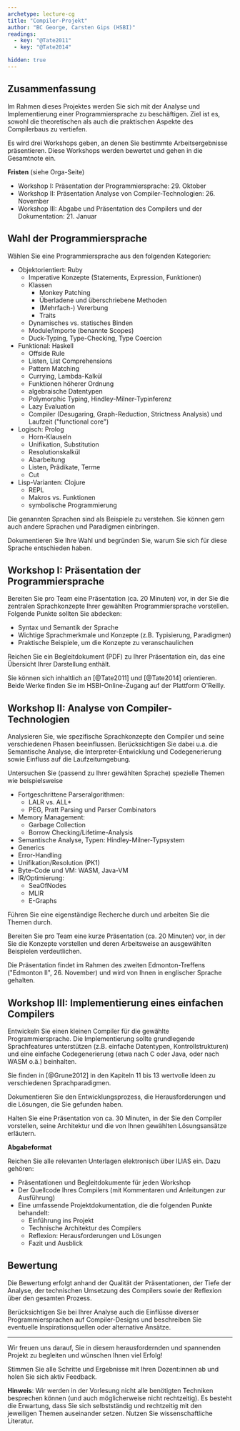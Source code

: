 ```yaml
---
archetype: lecture-cg
title: "Compiler-Projekt"
author: "BC George, Carsten Gips (HSBI)"
readings:
  - key: "@Tate2011"
  - key: "@Tate2014"

hidden: true
---
```


<!--  pandoc -s -f markdown -t markdown+smart-grid_tables-multiline_tables-simple_tables --columns=94 --reference-links=true  project.md  -o xxx.md  -->

## Zusammenfassung

Im Rahmen dieses Projektes werden Sie sich mit der Analyse und Implementierung einer
Programmiersprache zu beschäftigen. Ziel ist es, sowohl die theoretischen als auch die
praktischen Aspekte des Compilerbaus zu vertiefen.

Es wird drei Workshops geben, an denen Sie bestimmte Arbeitsergebnisse präsentieren. Diese
Workshops werden bewertet und gehen in die Gesamtnote ein.

**Fristen** (siehe Orga-Seite)

-   Workshop I: Präsentation der Programmiersprache: 29. Oktober
-   Workshop II: Präsentation Analyse von Compiler-Technologien: 26. November
-   Workshop III: Abgabe und Präsentation des Compilers und der Dokumentation: 21. Januar

## Wahl der Programmiersprache

Wählen Sie eine Programmiersprache aus den folgenden Kategorien:

-   Objektorientiert: Ruby
    -   Imperative Konzepte (Statements, Expression, Funktionen)
    -   Klassen
        -   Monkey Patching
        -   Überladene und überschriebene Methoden
        -   (Mehrfach-) Vererbung
        -   Traits
    -   Dynamisches vs. statisches Binden
    -   Module/Importe (benannte Scopes)
    -   Duck-Typing, Type-Checking, Type Coercion
-   Funktional: Haskell
    -   Offside Rule
    -   Listen, List Comprehensions
    -   Pattern Matching
    -   Currying, Lambda-Kalkül
    -   Funktionen höherer Ordnung
    -   algebraische Datentypen
    -   Polymorphic Typing, Hindley-Milner-Typinferenz
    -   Lazy Evaluation
    -   Compiler (Desugaring, Graph-Reduction, Strictness Analysis) und Laufzeit ("functional
        core")
-   Logisch: Prolog
    -   Horn-Klauseln
    -   Unifikation, Substitution
    -   Resolutionskalkül
    -   Abarbeitung
    -   Listen, Prädikate, Terme
    -   Cut
-   Lisp-Varianten: Clojure
    -   REPL
    -   Makros vs. Funktionen
    -   symbolische Programmierung

Die genannten Sprachen sind als Beispiele zu verstehen. Sie können gern auch andere Sprachen
und Paradigmen einbringen.

Dokumentieren Sie Ihre Wahl und begründen Sie, warum Sie sich für diese Sprache entschieden
haben.

## Workshop I: Präsentation der Programmiersprache

Bereiten Sie pro Team eine Präsentation (ca. 20 Minuten) vor, in der Sie die zentralen
Sprachkonzepte Ihrer gewählten Programmiersprache vorstellen. Folgende Punkte sollten Sie
abdecken:

-   Syntax und Semantik der Sprache
-   Wichtige Sprachmerkmale und Konzepte (z.B. Typisierung, Paradigmen)
-   Praktische Beispiele, um die Konzepte zu veranschaulichen

Reichen Sie ein Begleitdokument (PDF) zu Ihrer Präsentation ein, das eine Übersicht Ihrer
Darstellung enthält.

Sie können sich inhaltlich an [@Tate2011] und [@Tate2014] orientieren. Beide Werke finden Sie
im HSBI-Online-Zugang auf der Plattform O'Reilly.

## Workshop II: Analyse von Compiler-Technologien

Analysieren Sie, wie spezifische Sprachkonzepte den Compiler und seine verschiedenen Phasen
beeinflussen. Berücksichtigen Sie dabei u.a. die Semantische Analyse, die
Interpreter-Entwicklung und Codegenerierung sowie Einfluss auf die Laufzeitumgebung.

Untersuchen Sie (passend zu Ihrer gewählten Sprache) spezielle Themen wie beispielsweise

-   Fortgeschrittene Parseralgorithmen:
    -   LALR vs. ALL\*
    -   PEG, Pratt Parsing und Parser Combinators
-   Memory Management:
    -   Garbage Collection
    -   Borrow Checking/Lifetime-Analysis
-   Semantische Analyse, Typen: Hindley-Milner-Typsystem
-   Generics
-   Error-Handling
-   Unifikation/Resolution (PK1)
-   Byte-Code und VM: WASM, Java-VM
-   IR/Optimierung:
    -   SeaOfNodes
    -   MLIR
    -   E-Graphs

Führen Sie eine eigenständige Recherche durch und arbeiten Sie die Themen durch.

Bereiten Sie pro Team eine kurze Präsentation (ca. 20 Minuten) vor, in der Sie die Konzepte
vorstellen und deren Arbeitsweise an ausgewählten Beispielen verdeutlichen.

Die Präsentation findet im Rahmen des zweiten Edmonton-Treffens ("Edmonton II", 26. November)
und wird von Ihnen in englischer Sprache gehalten.

## Workshop III: Implementierung eines einfachen Compilers

Entwickeln Sie einen kleinen Compiler für die gewählte Programmiersprache. Die Implementierung
sollte grundlegende Sprachfeatures unterstützen (z.B. einfache Datentypen, Kontrollstrukturen)
und eine einfache Codegenerierung (etwa nach C oder Java, oder nach WASM o.ä.) beinhalten.

Sie finden in [@Grune2012] in den Kapiteln 11 bis 13 wertvolle Ideen zu verschiedenen
Sprachparadigmen.

Dokumentieren Sie den Entwicklungsprozess, die Herausforderungen und die Lösungen, die Sie
gefunden haben.

Halten Sie eine Präsentation von ca. 30 Minuten, in der Sie den Compiler vorstellen, seine
Architektur und die von Ihnen gewählten Lösungsansätze erläutern.

**Abgabeformat**

Reichen Sie alle relevanten Unterlagen elektronisch über ILIAS ein. Dazu gehören:

-   Präsentationen und Begleitdokumente für jeden Workshop
-   Der Quellcode Ihres Compilers (mit Kommentaren und Anleitungen zur Ausführung)
-   Eine umfassende Projektdokumentation, die die folgenden Punkte behandelt:
    -   Einführung ins Projekt
    -   Technische Architektur des Compilers
    -   Reflexion: Herausforderungen und Lösungen
    -   Fazit und Ausblick

## Bewertung

Die Bewertung erfolgt anhand der Qualität der Präsentationen, der Tiefe der Analyse, der
technischen Umsetzung des Compilers sowie der Reflexion über den gesamten Prozess.

Berücksichtigen Sie bei Ihrer Analyse auch die Einflüsse diverser Programmiersprachen auf
Compiler-Designs und beschreiben Sie eventuelle Inspirationsquellen oder alternative Ansätze.

* * * * *

Wir freuen uns darauf, Sie in diesem herausfordernden und spannenden Projekt zu begleiten und
wünschen Ihnen viel Erfolg!

Stimmen Sie alle Schritte und Ergebnisse mit Ihren Dozent:innen ab und holen Sie sich aktiv
Feedback.

**Hinweis**: Wir werden in der Vorlesung nicht alle benötigten Techniken besprechen können
(und auch möglicherweise nicht rechtzeitig). Es besteht die Erwartung, dass Sie sich
selbstständig und rechtzeitig mit den jeweiligen Themen auseinander setzen. Nutzen Sie
wissenschaftliche Literatur.
